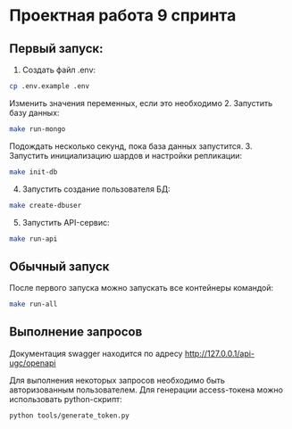# Проектная работа 9 спринта

## Первый запуск:
1. Создать файл .env:
```bash
cp .env.example .env
```
Изменить значения переменных, если это необходимо
2. Запустить базу данных:
```bash
make run-mongo 
```
Подождать несколько секунд, пока база данных запустится.
3. Запустить инициализацию шардов и настройки репликации:
```bash
make init-db 
```
4. Запустить создание пользователя БД:
```bash
make create-dbuser
```
5. Запустить API-сервис:
```bash
make run-api
```
## Обычный запуск 
После первого запуска можно запускать все контейнеры командой:
```bash
make run-all
```

## Выполнение запросов
Документация swagger находится по адресу http://127.0.0.1/api-ugc/openapi

Для выполнения некоторых запросов необходимо быть авторизованным пользователем.
Для генерации access-токена можно использовать python-скрипт:
```bash
python tools/generate_token.py
```

